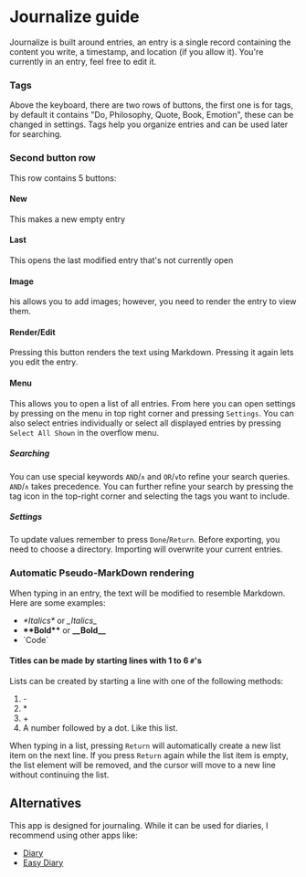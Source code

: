 # Journalize guide

Journalize is built around entries, an entry is a single record containing the content you write, a timestamp, and location (if you allow it).
You're currently in an entry, feel free to edit it.

### Tags
Above the keyboard, there are two rows of buttons, the first one is for tags, by default it contains "Do, Philosophy, Quote, Book, Emotion", these can be changed in settings. Tags help you organize entries and can be used later for searching.

### Second button row
This row contains 5 buttons:

#### New
This makes a new empty entry

#### Last
This opens the last modified entry that's not currently open

#### Image
his allows you to add images; however, you need to render the entry to view them.

#### Render/Edit
Pressing this button renders the text using Markdown.
Pressing it again lets you edit the entry.

#### Menu
This allows you to open a list of all entries. From here you can open settings by pressing on the menu in top right corner and pressing `Settings`.
You can also select entries individually or select all displayed entries by pressing `Select All Shown` in the overflow menu.

##### Searching
You can use special keywords `AND`/`∧` and `OR`/`∨`to refine your search queries. `AND`/`∧` takes precedence.
You can further refine your search by pressing the tag icon in the top-right corner and selecting the tags you want to include.

##### Settings
To update values remember to press `Done`/`Return`.
Before exporting, you need to choose a directory.
Importing will overwrite your current entries.

### Automatic Pseudo-MarkDown rendering
When typing in an entry, the text will be modified to resemble Markdown. Here are some examples:

- _\*Italics*_ or *\_Italics_*
- __\*\*Bold**__ or **\_\_Bold__**
- \`Code`

#### Titles can be made by starting lines with 1 to 6 `#`'s

Lists can be created by starting a line with one of the following methods:
1. \-
2. \*
3. \+
4. A number followed by a dot. Like this list.

When typing in a list, pressing `Return` will automatically create a new list item on the next line. If you press `Return` again while the list item is empty, the list element will be removed, and the cursor will move to a new line without continuing the list.


## Alternatives

This app is designed for journaling. While it can be used for diaries, I recommend using other apps like:
- [Diary](https://github.com/billthefarmer/diary)
- [Easy Diary](https://github.com/hanjoongcho/aaf-easydiary)